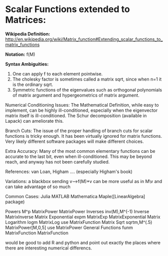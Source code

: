 # Scalar Functions extended to Matrices:
**Wikipedia Definition:**
http://en.wikipedia.org/wiki/Matrix_function#Extending_scalar_functions_to_matrix_functions

**Notation:** f(M)

**Syntax Ambiguities:** 

1. One can apply f to each element pointwise. 
2. The cholesky factor is sometimes called a matrix sqrt,
                           since when n=1 it is the ordinary sqrt.
3.  Symmetric functions of the eigenvalues such as                         orthogonal polynomials of matrix argument and hypergeometrics                         of matrix argument. 

Numerical Conditioning Issues: The Mathematical Definition, while easy to implement, 
      can be highly ill-conditioned, especially when the eigenvector matrix itself
      is ill-conditioned.  The Schur decomposition (available in Lapack) can ameliorate this.

Branch Cuts:  The issue of the proper handling of branch cuts for scalar functions
              is tricky enough.  It has been virtually ignored for matrix functions.
               Very likely different software packages will make different choices.

Extra Accuracy:  Many of the most common elementary functions can be accurate to
                the last bit, even when ill-conditioned.  This may be beyond
                 reach, and anyway has not been carefully studied.

References: van Loan, Higham ....  (especially Higham's book)

Variations:  a blackbox sending v-->f(M)*v can be more useful as in M\v
             and can take advantage of so much
 
                      


Common Cases:                Julia  MATLAB            Mathematica            Maple([LinearAlgebra] package)

Powers                               M^p              MatrixPower            MatrixPower
Inverses                             inv(M),M^(-1)    Inverse                MatrixInverse
Matrix Exponential                   expm             MatrixExp              MatrixExponential
Matrix Logarithm                     logm             MatrixLog              use MatrixFunction
Matrix Sqrt                          sqrtm,M^(.5)     MatrixPower[M,0,5]     use MatrixPower
General Functions                    funm             MatrixFunction         MatrixFunction

would be good to add R and python and point out exactly the places where there are interesting
numerical differencs.
